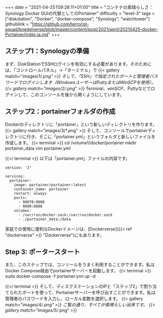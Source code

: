 +++
date = "2021-04-25T09:28:11+01:00"
title = "コンテナの素晴らしさ：Synology Docker GUIの代替としてのPortainer"
difficulty = "level-3"
tags = ["diskstation", "Docker", "docker-compose", "Synology", "watchtower"]
githublink = "https://github.com/terrorist-squad/knedelverse/blob/master/content/post/2021/april/20210425-docker-Portainer/index.ja.md"
+++

## ステップ1：Synologyの準備
まず、DiskStationでSSHログインを有効にする必要があります。そのためには、「コントロールパネル」→「ターミナル」で
{{< gallery match="images/1/*.png" >}}
そして、「SSH」で指定されたポートと管理者パスワードでログインします（WindowsユーザーはPuttyまたはWinSCPを使用）。
{{< gallery match="images/2/*.png" >}}
Terminal、winSCP、Puttyなどでログインして、このコンソールを後から開くようにしています。
## ステップ2：portainerフォルダの作成
Dockerのディレクトリに「portainer」という新しいディレクトリを作ります。
{{< gallery match="images/3/*.png" >}}
そして、コンソールでportainerディレクトリに行き、そこに「portainer.yml」というフォルダと新しいファイルを作成します。
{{< terminal >}}
cd /volume1/docker/portainer
mkdir portainer_data
vim portainer.yml

{{</ terminal >}}
以下は「portainer.yml」ファイルの内容です。
```
version: '3'

services:
  portainer:
    image: portainer/portainer:latest
    container_name: portainer
    restart: always
    ports:
      - 90070:9000
      - 9090:8000
    volumes:
      - /var/run/docker.sock:/var/run/docker.sock
      - ./portainer_data:/data

```
家庭での使用に便利なDockerイメージは、[Dockerverse]({{< ref "dockerverse" >}} "Dockerverse")にもあります。
## Step 3: ポータースタート
また、このステップでは、コンソールをうまく利用することができます。私はDocker Compose経由でportainerサーバーを起動します。
{{< terminal >}}
sudo docker-compose -f portainer.yml up -d

{{</ terminal >}}
そして、ディスクステーションのIPと「ステップ2」で割り当てられたポートを使って、Portainerサーバーを呼び出すことができます。私は管理者のパスワードを入力し、ローカル変数を選択します。
{{< gallery match="images/4/*.png" >}}
ご覧の通り、すべてが素晴らしい出来です。
{{< gallery match="images/5/*.png" >}}